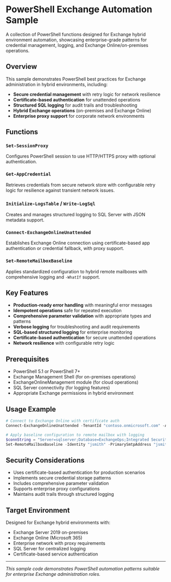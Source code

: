 # PowerShell Exchange Automation Sample

A collection of PowerShell functions designed for Exchange hybrid environment automation, showcasing enterprise-grade patterns for credential management, logging, and Exchange Online/on-premises operations.

## Overview

This sample demonstrates PowerShell best practices for Exchange administration in hybrid environments, including:

- **Secure credential management** with retry logic for network resilience
- **Certificate-based authentication** for unattended operations
- **Structured SQL logging** for audit trails and troubleshooting
- **Hybrid Exchange operations** (on-premises and Exchange Online)
- **Enterprise proxy support** for corporate network environments

## Functions

### `Set-SessionProxy`
Configures PowerShell session to use HTTP/HTTPS proxy with optional authentication.

### `Get-AppCredential`
Retrieves credentials from secure network store with configurable retry logic for resilience against transient network issues.

### `Initialize-LogsTable` / `Write-LogSql`
Creates and manages structured logging to SQL Server with JSON metadata support.

### `Connect-ExchangeOnlineUnattended`
Establishes Exchange Online connection using certificate-based app authentication or credential fallback, with proxy support.

### `Set-RemoteMailboxBaseline`
Applies standardized configuration to hybrid remote mailboxes with comprehensive logging and `-WhatIf` support.

## Key Features

- **Production-ready error handling** with meaningful error messages
- **Idempotent operations** safe for repeated execution
- **Comprehensive parameter validation** with appropriate types and patterns
- **Verbose logging** for troubleshooting and audit requirements
- **SQL-based structured logging** for enterprise monitoring
- **Certificate-based authentication** for secure unattended operations
- **Network resilience** with configurable retry logic

## Prerequisites

- PowerShell 5.1 or PowerShell 7+
- Exchange Management Shell (for on-premises operations)
- ExchangeOnlineManagement module (for cloud operations)
- SQL Server connectivity (for logging features)
- Appropriate Exchange permissions in hybrid environment

## Usage Example

```powershell
# Connect to Exchange Online with certificate auth
Connect-ExchangeOnlineUnattended -TenantId "contoso.onmicrosoft.com" -AppId "12345678-1234-1234-1234-123456789012" -CertificateThumbprint "A1B2C3D4E5F6..."

# Apply baseline configuration to remote mailbox with logging
$connString = "Server=sqlserver;Database=ExchangeOps;Integrated Security=SSPI;TrustServerCertificate=True"
Set-RemoteMailboxBaseline -Identity "jsmith" -PrimarySmtpAddress "jsmith@contoso.com" -RemoteRoutingAddress "jsmith@contoso.mail.onmicrosoft.com" -SqlConnectionString $connString -EnableEmailAddressPolicy
```

## Security Considerations

- Uses certificate-based authentication for production scenarios
- Implements secure credential storage patterns
- Includes comprehensive parameter validation
- Supports enterprise proxy configurations
- Maintains audit trails through structured logging

## Target Environment

Designed for Exchange hybrid environments with:
- Exchange Server 2019 on-premises
- Exchange Online (Microsoft 365)
- Enterprise network with proxy requirements
- SQL Server for centralized logging
- Certificate-based service authentication

---

*This sample code demonstrates PowerShell automation patterns suitable for enterprise Exchange administration roles.*